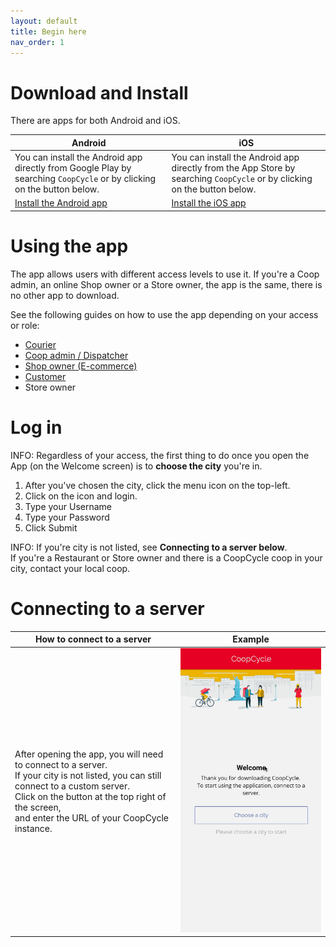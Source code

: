 ```yaml
---
layout: default
title: Begin here
nav_order: 1
---
```


<link rel="stylesheet" href="https://cdnjs.cloudflare.com/ajax/libs/font-awesome/5.14.0/css/all.css">

# Download and Install

<div class="alert mt-3 alert-info" role="alert">
There are apps for both Android and iOS.
</div>  


| Android                                                                                                                                | iOS                                                                                                                          |
| -------------------------------------------------------------------------------------------------------------------------------------- | ---------------------------------------------------------------------------------------------------------------------------- |
| You can install the Android app directly from Google Play by searching `CoopCycle` or by clicking on the button below.                       | You can install the Android app directly from the App Store by searching `CoopCycle` or by clicking on the button below.           |
| <a type="button" class="btn btn-primary" href="https://play.google.com/store/apps/details?id=fr.coopcycle">Install the Android app</a>| <a type="button" class="btn btn-primary" href="https://apps.apple.com/us/app/coopcycle/id1324884530">Install the iOS app</a>|

# Using the app

<div class="alert mt-3 alert-info" role="alert">
The app allows users with different access levels to use it. If you're a Coop admin, an online Shop owner or a Store owner, the app is the same, there is no other app to download.
</div>

See the following guides on how to use the app depending on your access or role:
- [Courier](/en/app/courier/)
- [Coop admin / Dispatcher](/en/app/dispatcher/)
- [Shop owner (E-commerce)](/en/app/restaurant/)
- [Customer](/en/app/customer/)
- Store owner

# Log in

<div class="shadow p-3 mb-3 mt-3 bg-white rounded border border-primary">
<span class="badge badge-primary">INFO:</span>
<span> Regardless of your access, the first thing to do once you open the App (on the Welcome screen) is to <strong>choose the city</strong> you're in.</span>
</div>

1. After you've chosen the city, click the <span><i class="fa fa-bars" aria-hidden="true"></i></span> menu icon on the top-left.
2. Click on the <span><i class="fa fa-user" aria-hidden="true"></i> icon and login.</span>
3. Type your Username
4. Type your Password
5. Click <span class="badge badge-success"> <i class="fa fa-plus"></i> Submit</span>
   
<span class="badge badge-primary">INFO:</span><span> If you're city is not listed, see <strong>Connecting to a server below</strong>.<br>If you're a Restaurant or Store owner and there is a CoopCycle coop in your city, contact your local coop.</span>

# Connecting to a server

| How to connect to a server  | Example  |
| ------- | ------- |
| After opening the app, you will need to connect to a server.<br>If your city is not listed, you can still connect to a custom server.<br>Click on the <span class="badge badge-danger"><i class="fas fa-ellipsis-h"></i></span> button at the top right of the screen,<br>and enter the URL of your CoopCycle instance. |![How to connect to a custom server](/assets/images/app-custom-server.gif)|

